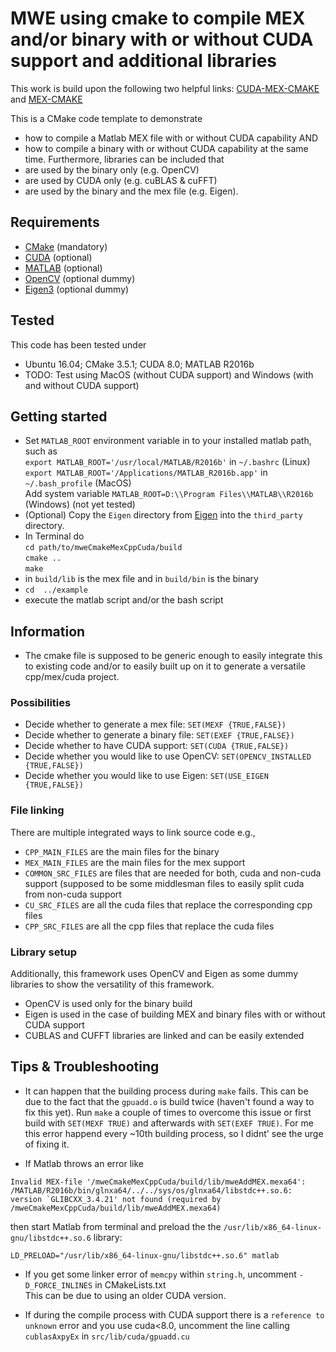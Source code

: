 # MWE using cmake to compile MEX and/or binary with or without CUDA support and additional libraries
This work is build upon the following two helpful links:
[CUDA-MEX-CMAKE](https://de.mathworks.com/matlabcentral/fileexchange/45505-cuda-mex-cmake) and [MEX-CMAKE](https://de.mathworks.com/matlabcentral/fileexchange/45522-mex-cmake)

This is a CMake code template to demonstrate
* how to compile a Matlab MEX file with or without CUDA capability AND
* how to compile a binary with or without CUDA capability at the same time.
Furthermore, libraries can be included that 
* are used by the binary only (e.g. OpenCV)
* are used by CUDA only (e.g. cuBLAS & cuFFT)
* are used by the binary and the mex file (e.g. Eigen).

## Requirements
* [CMake](https://cmake.org/) (mandatory)
* [CUDA](https://developer.nvidia.com/cuda-downloads) (optional)
* [MATLAB](https://de.mathworks.com/) (optional)
* [OpenCV](https://opencv.org/) (optional dummy)
* [Eigen3](http://eigen.tuxfamily.org/index.php?title=Main_Page) (optional dummy)

## Tested
This code has been tested under 
* Ubuntu 16.04; CMake 3.5.1; CUDA 8.0; MATLAB R2016b
* TODO: Test using MacOS (without CUDA support) and Windows (with and without CUDA support)

## Getting started
* Set `MATLAB_ROOT` environment variable in to your installed matlab path, such as  
   `export MATLAB_ROOT='/usr/local/MATLAB/R2016b'` in `~/.bashrc` (Linux)  
   `export MATLAB_ROOT='/Applications/MATLAB_R2016b.app'` in `~/.bash_profile` (MacOS)  
   Add system variable `MATLAB_ROOT=D:\\Program Files\\MATLAB\\R2016b` (Windows) (not yet tested)
* (Optional) Copy the `Eigen` directory from [Eigen](https://github.com/eigenteam/eigen-git-mirror) into the `third_party` directory.
* In Terminal do  
   `cd path/to/mweCmakeMexCppCuda/build`  
   `cmake ..`  
   `make`
* in `build/lib` is the mex file and in `build/bin` is the binary
* `cd  ../example`
* execute the matlab script and/or the bash script

## Information
* The cmake file is supposed to be generic enough to easily integrate this to existing code and/or to easily built up on it to generate a versatile cpp/mex/cuda project.

### Possibilities
* Decide whether to generate a mex file: `SET(MEXF {TRUE,FALSE})`
* Decide whether to generate a binary file: `SET(EXEF {TRUE,FALSE})`
* Decide whether to have CUDA support: `SET(CUDA {TRUE,FALSE})`
* Decide whether you would like to use OpenCV: `SET(OPENCV_INSTALLED {TRUE,FALSE})`
* Decide whether you would like to use Eigen: `SET(USE_EIGEN {TRUE,FALSE})`

### File linking
There are multiple integrated ways to link source code e.g.,
* `CPP_MAIN_FILES` are the main files for the binary
* `MEX_MAIN_FILES` are the main files for the mex support
* `COMMON_SRC_FILES` are files that are needed for both, cuda and non-cuda support (supposed to be some middlesman files to easily split cuda from non-cuda support
* `CU_SRC_FILES` are all the cuda files that replace the corresponding cpp files
* `CPP_SRC_FILES` are all the cpp files that replace the cuda files

### Library setup
Additionally, this framework uses OpenCV and Eigen as some dummy libraries to show the versatility of this framework.
* OpenCV is used only for the binary build
* Eigen is used in the case of building MEX and binary files with or without CUDA support
* CUBLAS and CUFFT libraries are linked and can be easily extended

## Tips & Troubleshooting
* It can happen that the building process during `make` fails. This can be due to the fact that the `gpuadd.o` is build twice (haven't found a way to fix this yet). Run `make` a couple of times to overcome this issue or first build with `SET(MEXF TRUE)` and afterwards with `SET(EXEF TRUE)`. For me this error happend every ~10th building process, so I didnt' see the urge of fixing it.

* If Matlab throws an error like
```
Invalid MEX-file '/mweCmakeMexCppCuda/build/lib/mweAddMEX.mexa64':
/MATLAB/R2016b/bin/glnxa64/../../sys/os/glnxa64/libstdc++.so.6: version `GLIBCXX_3.4.21' not found (required by /mweCmakeMexCppCuda/build/lib/mweAddMEX.mexa64)
```
then start Matlab from terminal and preload the the `/usr/lib/x86_64-linux-gnu/libstdc++.so.6` library:
```
LD_PRELOAD="/usr/lib/x86_64-linux-gnu/libstdc++.so.6" matlab
```

* If you get some linker error of `memcpy` within `string.h`, uncomment `-D_FORCE_INLINES` in CMakeLists.txt  
This can be due to using an older CUDA version.

* If during the compile process with CUDA support there is a `reference to unknown` error and you use cuda<8.0, uncomment the line calling `cublasAxpyEx` in `src/lib/cuda/gpuadd.cu`
